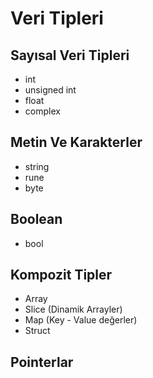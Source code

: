 # Veri Tipleri

## Sayısal Veri Tipleri
* int
* unsigned int
* float
* complex

## Metin Ve Karakterler
* string
* rune
* byte

## Boolean
* bool

## Kompozit Tipler
* Array
* Slice (Dinamik Arrayler)
* Map (Key - Value değerler)
* Struct

## Pointerlar